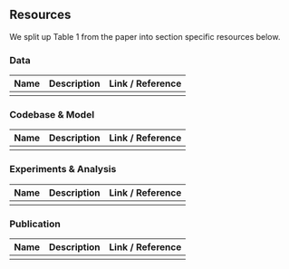 ## Resources 

We split up Table 1 from the paper into section specific resources below.

### Data

| Name | Description | Link / Reference |
|:----- |:----- |:----- |
| | | 

### Codebase & Model

| Name | Description | Link / Reference |
|:----- |:----- |:----- |
| | | 

### Experiments & Analysis

| Name | Description | Link / Reference |
|:----- |:----- |:----- |
| | | 

### Publication

| Name | Description | Link / Reference |
|:----- |:----- |:----- |
| | | 